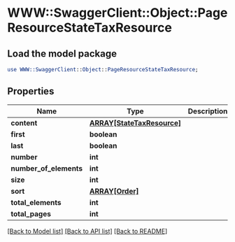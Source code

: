 # WWW::SwaggerClient::Object::PageResourceStateTaxResource

## Load the model package
```perl
use WWW::SwaggerClient::Object::PageResourceStateTaxResource;
```

## Properties
Name | Type | Description | Notes
------------ | ------------- | ------------- | -------------
**content** | [**ARRAY[StateTaxResource]**](StateTaxResource.md) |  | [optional] 
**first** | **boolean** |  | [optional] 
**last** | **boolean** |  | [optional] 
**number** | **int** |  | [optional] 
**number_of_elements** | **int** |  | [optional] 
**size** | **int** |  | [optional] 
**sort** | [**ARRAY[Order]**](Order.md) |  | [optional] 
**total_elements** | **int** |  | [optional] 
**total_pages** | **int** |  | [optional] 

[[Back to Model list]](../README.md#documentation-for-models) [[Back to API list]](../README.md#documentation-for-api-endpoints) [[Back to README]](../README.md)


